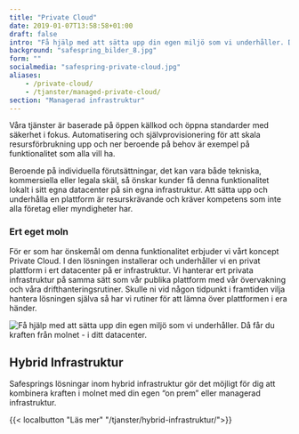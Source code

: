 ```yaml
---
title: "Private Cloud"
date: 2019-01-07T13:58:58+01:00
draft: false
intro: "Få hjälp med att sätta upp din egen miljö som vi underhåller. Då får du kraften från molnet - i ditt datacenter."
background: "safespring_bilder_8.jpg"
form: ""
socialmedia: "safespring-private-cloud.jpg"
aliases:
    - /private-cloud/
    - /tjanster/managed-private-cloud/
section: "Managerad infrastruktur"
---
```

<div class="ingress"><p>Våra tjänster är baserade på öppen källkod och öppna standarder med säkerhet i fokus. Automatisering och självprovisionering för att skala resursförbrukning upp och ner beroende på behov är exempel på funktionalitet som alla vill ha.</p></div>

Beroende på individuella förutsättningar, det kan vara både tekniska, kommersiella eller legala skäl, så önskar kunder få denna funktionalitet lokalt i sitt egna datacenter på sin egna infrastruktur. Att sätta upp och underhålla en plattform är resurskrävande och kräver kompetens som inte alla företag eller myndigheter har.

### Ert eget moln
För er som har önskemål om denna funktionalitet erbjuder vi vårt koncept Private Cloud. I den lösningen installerar och underhåller vi en privat plattform i ert datacenter på er infrastruktur. Vi hanterar ert privata infrastruktur på samma sätt som vår publika plattform med vår övervakning och våra drifthanteringsrutiner. Skulle ni vid någon tidpunkt i framtiden vilja hantera lösningen själva så har vi rutiner för att lämna över plattformen i era händer.

![Få hjälp med att sätta upp din egen miljö som vi underhåller. Då får du kraften från molnet - i ditt datacenter.](/tjanster/Images/safespring_managed_infrastructure.jpg "Safespring Managerad Infrastruktur")

## Hybrid Infrastruktur
Safesprings lösningar inom hybrid infrastruktur gör det möjligt för dig att kombinera kraften i molnet med din egen “on prem” eller managerad infrastruktur.

{{< localbutton "Läs mer" "/tjanster/hybrid-infrastruktur/">}}
